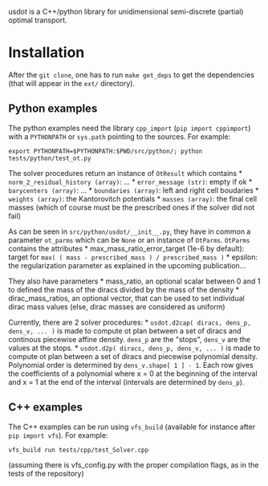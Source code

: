 usdot is a C++/python library for unidimensional semi-discrete (partial) optimal transport.

Installation
===========

After the `git clone`, one has to run `make get_deps` to get the dependencies (that will appear in the `ext/` directory).

Python examples
---------------

The python examples need the library `cpp_import` (`pip import cppimport`) with a `PYTHONPATH` or `sys.path` pointing to the sources. For example:

```export PYTHONPATH=$PYTHONPATH:$PWD/src/python/; python tests/python/test_ot.py```

The solver procedures return an instance of `OtResult` which contains
    * `norm_2_residual_history (array)`: ...
    * `error_message (str)`: empty if ok
    * `barycenters (array)`: ...
    * `boundaries (array)`: left and right cell boudaries
    * `weights (array)`: the Kantorovitch potentials
    * `masses (array)`: the final cell masses (which of course must be the prescribed ones if the solver did not fail)

As can be seen in `src/python/usdot/__init__.py`, they have in common a parameter `ot_parms` which can be `None` or an instance of `OtParms`. `OtParms` contains the attributes
    * max_mass_ratio_error_target (1e-6 by default): target for `max( ( mass - prescribed_mass ) / prescribed_mass )`
    * epsilon: the regularization parameter as explained in the upcoming publication...

They also have parameters 
    * mass_ratio, an optional scalar between 0 and 1 to defined the mass of the diracs divided by the mass of the density
    * dirac_mass_ratios, an optional vector, that can be used to set individual dirac mass values (else, dirac masses are considered as uniform)

Currently, there are 2 solver procedures:
    * `usdot.d2cap( diracs, dens_p, dens_v, ... )` is made to compute ot plan between a set of diracs and continous piecewise affine density. `dens_p` are the "stops", `dens_v` are the values at the stops.
    * `usdot.d2p( diracs, dens_p, dens_v, ... )` is made to compute ot plan between a set of diracs and piecewise polynomial density. Polynomial order is determined by `dens_v.shape[ 1 ] - 1`. Each row gives the coefficients of a polynomial where x = 0 at the beginning of the interval and x = 1 at the end of the interval (intervals are determined by `dens_p`).


C++ examples
------------

The C++ examples can be run using `vfs_build` (available for instance after `pip import vfs`). For example:

```vfs_build run tests/cpp/test_Solver.cpp```

(assuming there is vfs_config.py with the proper compilation flags, as in the tests of the repository)

